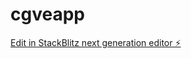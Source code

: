 # cgveapp

[Edit in StackBlitz next generation editor ⚡️](https://stackblitz.com/~/github.com/carloslp/cgveapp)